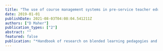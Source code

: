 ```yaml
---
title: "The use of course management systems in pre-service teacher education"
date: 2019-01-01
publishDate: 2021-08-03T04:08:04.541211Z
authors: ["D Maher"]
publication_types: ["2"]
abstract: ""
featured: false
publication: "*Handbook of research on blended learning pedagogies and professional …*"
---
```


